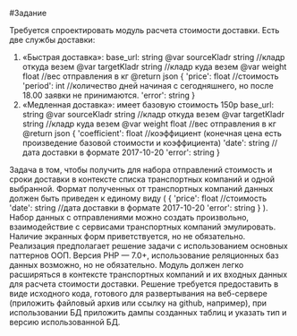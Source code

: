 #Задание

Требуется спроектировать модуль расчета стоимости доставки.
Есть две службы доставки:
1. «Быстрая доставка»:
base_url: string
@var sourceKladr string //кладр откуда везем
@var targetKladr string //кладр куда везем
@var weight float //вес отправления в кг
@return json
{
    'price': float //стоимость
    'period': int //количество дней начиная с сегодняшнего, но после 18.00
заявки не принимаются.
    'error': string
}
2. «Медленная доставка»:
имеет базовую стоимость 150р
base_url: string
@var sourceKladr string //кладр откуда везем
@var targetKladr string //кладр куда везем
@var weight float //вес отправления в кг
@return json
{
    'coefficient': float //коэффициент (конечная цена есть произведение
базовой стоимости и коэффициента)
    'date': string //дата доставки в формате 2017-10-20
    'error': string
}

Задача в том, чтобы получить для набора отправлений стоимость и сроки
доставки в контексте списка транспортных компаний и одной выбранной. Формат
полученных от транспортных компаний данных должен быть приведен к единому
виду (
    {
        'price': float //стоимость
        'date': string //дата доставки в формате 2017-10-20
       'error': string
    }
).
Набор данных с отправлениями можно создать произвольно, взаимодействие с
сервисами транспортных компаний эмулировать. Наличие экранных форм
приветствуется, но не обязательно. Реализация предполагает решение задачи с
использованием основных паттернов ООП. Версия PHP — 7.0+, использование
реляционных баз данных возможно, но не обязательно.
Модуль должен легко расширяться в контексте транспортных компаний и их
входных данных для расчета стоимости доставки.
Решение требуется предоставить в виде исходного кода, готового для
развертывания на веб-сервере (приложить файловый архив или ссылку на github,
например), при использовании БД приложить дампы созданных таблиц и указать тип
и версию использованной БД.
